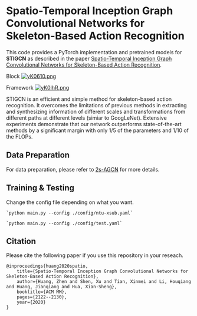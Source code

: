 # Spatio-Temporal Inception Graph Convolutional Networks for Skeleton-Based Action Recognition
This code provides a PyTorch implementation and pretrained models for **STIGCN**
as described in the paper
[Spatio-Temporal Inception Graph Convolutional Networks for Skeleton-Based
Action Recognition](https://arxiv.org/abs/2011.13322).

Block
[![yK0610.png](https://s3.ax1x.com/2021/02/03/yK0610.png)](https://imgchr.com/i/yK0610)

Framework
[![yK0IhR.png](https://s3.ax1x.com/2021/02/03/yK0IhR.png)](https://imgchr.com/i/yK0IhR)

STIGCN is an efficient and simple method for skeleton-based action recognition.
It overcomes the limitations of previous methods in extracting and synthesizing
information of different scales and transformations from different paths at
different levels (simiar to GoogLeNet). Extensive experiments demonstrate that
our network outperforms state-of-the-art methods by a significant margin with
only 1/5 of the parameters and 1/10 of the FLOPs.


## Data Preparation
For data preparation, please refer to
[2s-AGCN](https://github.com/lshiwjx/2s-AGCN) for more details.

## Training & Testing

Change the config file depending on what you want.

    `python main.py --config ./config/ntu-xsub.yaml`

    `python main.py --config ./config/test.yaml`


## Citation
Please cite the following paper if you use this repository in your reseach.

    @inproceedings{huang2020spatio,
        title={Spatio-Temporal Inception Graph Convolutional Networks for Skeleton-Based Action Recognition},
        author={Huang, Zhen and Shen, Xu and Tian, Xinmei and Li, Houqiang and Huang, Jianqiang and Hua, Xian-Sheng},
        booktitle={ACM MM},
        pages={2122--2130},
        year={2020}
    }

